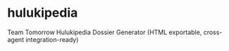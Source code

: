 # hulukipedia
Team Tomorrow Hulukipedia Dossier Generator (HTML exportable, cross-agent integration-ready)
